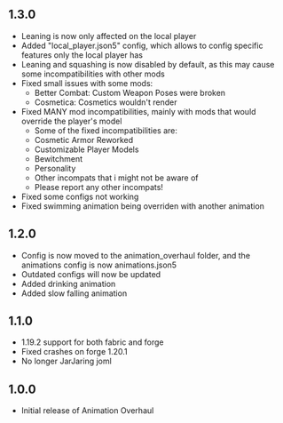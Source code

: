 ## 1.3.0
- Leaning is now only affected on the local player
- Added "local_player.json5" config, which allows to config specific features only the local player has
- Leaning and squashing is now disabled by default, as this may cause some incompatibilities with other mods
- Fixed small issues with some mods:
  - Better Combat: Custom Weapon Poses were broken
  - Cosmetica: Cosmetics wouldn't render
- Fixed MANY mod incompatibilities, mainly with mods that would override the player's model
  - Some of the fixed incompatibilities are:
  - Cosmetic Armor Reworked
  - Customizable Player Models
  - Bewitchment
  - Personality
  - Other incompats that i might not be aware of
  - Please report any other incompats!
- Fixed some configs not working
- Fixed swimming animation being overriden with another animation

## 1.2.0
- Config is now moved to the animation_overhaul folder, and the animations config is now animations.json5
- Outdated configs will now be updated
- Added drinking animation
- Added slow falling animation

## 1.1.0
- 1.19.2 support for both fabric and forge
- Fixed crashes on forge 1.20.1 
- No longer JarJaring joml

## 1.0.0
- Initial release of Animation Overhaul